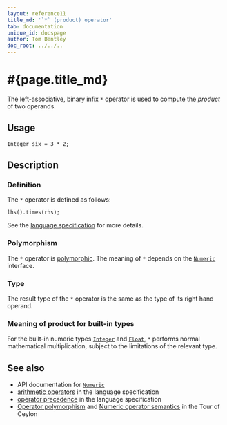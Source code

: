 ```yaml
---
layout: reference11
title_md: '`*` (product) operator'
tab: documentation
unique_id: docspage
author: Tom Bentley
doc_root: ../../..
---
```


# #{page.title_md}

The left-associative, binary infix `*` operator is used to compute the *product* of 
two operands.

## Usage 

<!-- try: -->
    Integer six = 3 * 2;

## Description

### Definition

The `*` operator is defined as follows:

<!-- check:none -->
<!-- try: -->
    lhs().times(rhs);

See the [language specification](#{site.urls.spec_current}#arithmetic) for more details.

### Polymorphism

The `*` operator is [polymorphic](#{page.doc_root}/reference/operator/operator-polymorphism). 
The meaning of `*` depends on the 
[`Numeric`](#{site.urls.apidoc_current}/Numeric.type.html) interface.

### Type

The result type of the `*` operator is the same as the type of its right hand operand.

### Meaning of product for built-in types

For the built-in numeric types [`Integer`](#{site.urls.apidoc_current}/Integer.type.html) and 
[`Float`](#{site.urls.apidoc_current}/Float.type.html),
`*` performs normal mathematical multiplication, subject to the limitations
of the relevant type.

## See also

* API documentation for [`Numeric`](#{site.urls.apidoc_current}/Numeric.type.html)
* [arithmetic operators](#{site.urls.spec_current}#arithmetic) in the 
  language specification
* [operator precedence](#{site.urls.spec_current}#operatorprecedence) in the 
  language specification
* [Operator polymorphism](#{page.doc_root}/tour/language-module/#operator_polymorphism) 
  and 
  [Numeric operator semantics](#{page.doc_root}/tour/language-module/#numeric_operator_semantics) 
  in the Tour of Ceylon
